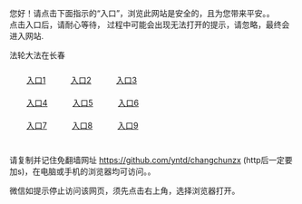 您好！请点击下面指示的“入口”，浏览此网站是安全的，且为您带来平安。。 <br/>
点击入口后，请耐心等待， 过程中可能会出现无法打开的提示，请忽略，最终会进入网站. </br>

法轮大法在长春<br/>
<div style="padding:10px"><a style="margin:20px" target="_blank" href="https://d4opel8wu1u8p.cloudfront.net/2Qpsp?ekzjcsz" id="ccLink1" rel="nofollow">入口1</a> <a target="_blank" style="margin:20px" href="https://d3ndtokq4exhzg.cloudfront.net/2Qpsp?rvmfahp" id="ccLink2" rel="nofollow">入口2</a> <a style="margin:20px" target="_blank" href="https://d3f1eocoerko92.cloudfront.net/2Qpsp?dredvivs" id="ccLink3" rel="nofollow">入口3</a></div>

<div style="padding:10px" ><a style="margin:20px" target="_blank" href="https://d4opel8wu1u8p.cloudfront.net/2Qpsp?ekzjcsz" id="ccLink4" rel="nofollow">入口4</a> <a style="margin:20px" href="https://d3ndtokq4exhzg.cloudfront.net/2Qpsp?rvmfahp" target="_blank" id="ccLink5" rel="nofollow">入口5</a> <a style="margin:20px" href="https://d3f1eocoerko92.cloudfront.net/2Qpsp?dredvivs" target="_blank" id="ccLink6" rel="nofollow">入口6</a></div>

<div style="padding:10px"><a style="margin:20px" target="_blank" href="https://d4opel8wu1u8p.cloudfront.net/2Qpsp?ekzjcsz" id="ccLink7" rel="nofollow">入口7</a> <a style="margin:20px" href="https://d3ndtokq4exhzg.cloudfront.net/2Qpsp?rvmfahp" target="_blank" id="ccLink8" rel="nofollow">入口8</a> <a style="margin:20px" target="_blank" href="https://d3f1eocoerko92.cloudfront.net/2Qpsp?dredvivs" id="ccLink9" rel="nofollow">入口9</a></div>

<br/>



请复制并记住免翻墙网址 https://github.com/yntd/changchunzx (http后一定要加s)，在电脑或手机的浏览器均可访问。。<br/>

微信如提示停止访问该网页，须先点击右上角，选择浏览器打开。
